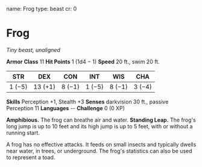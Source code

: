 name: Frog
type: beast
cr: 0

# Frog
_Tiny beast, unaligned_

**Armor Class** 11
**Hit Points** 1 (1d4 − 1)
**Speed** 20 ft., swim 20 ft.

| STR     | DEX     | CON     | INT     | WIS     | CHA     |
|---------|---------|---------|---------|---------|---------|
| 1 (−5)  | 13 (+1) | 8 (−1)  | 1 (−5)  | 8 (−1)  | 3 (−4)  |

**Skills** Perception +1, Stealth +3
**Senses** darkvision 30 ft., passive Perception 11
**Languages** --
**Challenge** 0 (0 XP)

**Amphibious.** The frog can breathe air and water.
**Standing Leap.** The frog's long jump is up to 10 feet and its high jump is up to 5 feet, with or without a running start.

A frog has no effective attacks. It feeds on small insects and typically dwells near water, in trees, or underground. The frog's statistics can also be used to represent a toad.
